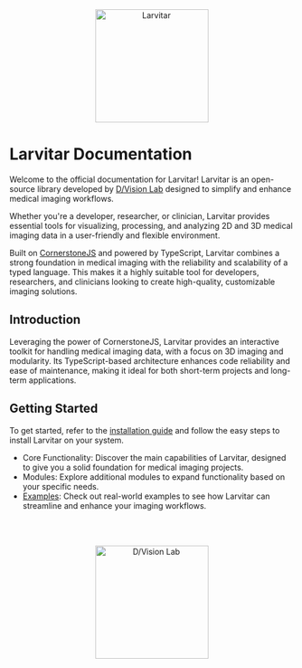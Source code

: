 <div style="text-align: center;">
    <img src="https://assets.pokemon.com/assets/cms2/img/pokedex/full/246.png" alt="Larvitar" height="200" />
</div>

# Larvitar Documentation

Welcome to the official documentation for Larvitar! Larvitar is an open-source library developed by [D/Vision Lab](https://www.dvisionlab.com) designed to simplify and enhance medical imaging workflows. 

Whether you're a developer, researcher, or clinician, Larvitar provides essential tools for visualizing, processing, and analyzing 2D and 3D medical imaging data in a user-friendly and flexible environment.

Built on [CornerstoneJS](https://www.cornerstonejs.org/) and powered by TypeScript, Larvitar combines a strong foundation in medical imaging with the reliability and scalability of a typed language. This makes it a highly suitable tool for developers, researchers, and clinicians looking to create high-quality, customizable imaging solutions.

## Introduction

Leveraging the power of CornerstoneJS, Larvitar provides an interactive toolkit for handling medical imaging data, with a focus on 3D imaging and modularity. 
Its TypeScript-based architecture enhances code reliability and ease of maintenance, making it ideal for both short-term projects and long-term applications.

## Getting Started

To get started, refer to the [installation guide](./guide/installation.md) and follow the easy steps to install Larvitar on your system.

- Core Functionality: Discover the main capabilities of Larvitar, designed to give you a solid foundation for medical imaging projects.
- Modules: Explore additional modules to expand functionality based on your specific needs.
- [Examples](guide/examples.md): Check out real-world examples to see how Larvitar can streamline and enhance your imaging workflows.

<br></br>

<div style="text-align: center;">
    <img src="https://press.r1-it.storage.cloud.it/logo_trasparent.png" alt="D/Vision Lab" height="200" />
</div>